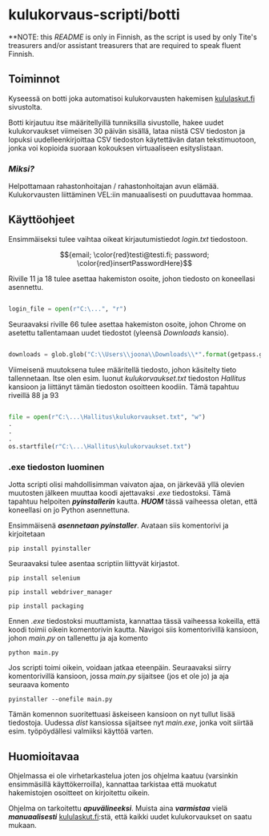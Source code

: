 # kulukorvaus-scripti/botti

**NOTE: this _README_ is only in Finnish, as the script is used by only Tite's treasurers and/or assistant treasurers that are required to speak fluent Finnish.

## Toiminnot

Kyseessä on botti joka automatisoi kulukorvausten hakemisen [kululaskut.fi](https://kululaskut.fi/) sivustolta.

Botti kirjautuu itse määritellyillä tunniksilla sivustolle, hakee uudet kulukorvaukset viimeisen 30 päivän sisällä,
lataa niistä CSV tiedoston ja lopuksi uudelleenkirjoittaa CSV tiedoston käytettävän datan tekstimuotoon, jonka
voi kopioida suoraan kokouksen virtuaaliseen esityslistaan.

### _Miksi?_

Helpottamaan rahastonhoitajan / rahastonhoitajan avun elämää. Kulukorvausten liittäminen VEL:iin manuaalisesti on
puuduttavaa hommaa.

## Käyttöohjeet

Ensimmäiseksi tulee vaihtaa oikeat kirjautumistiedot _login.txt_ tiedostoon. 

$${email; \color{red}testi@testi.fi; password; \color{red}insertPasswordHere}$$

Riville 11 ja 18 tulee asettaa hakemiston osoite,
johon tiedosto on koneellasi asennettu.

```python

login_file = open(r"C:\...", "r")

```

Seuraavaksi riville 66 tulee asettaa hakemiston osoite, johon Chrome on asetettu tallentamaan uudet tiedostot (yleensä _Downloads_ kansio).

```python

downloads = glob.glob("C:\\Users\\joona\\Downloads\\*".format(getpass.getuser()))

```

Viimeisenä muutoksena tulee määritellä tiedosto, johon käsitelty tieto tallennetaan. Itse olen esim. luonut _kulukorvaukset.txt_ tiedoston _Hallitus_ kansioon
ja liittänyt tämän tiedoston osoitteen koodiin. Tämä tapahtuu riveillä 88 ja 93

```python

file = open(r"C:\...\Hallitus\kulukorvaukset.txt", "w")
.
.
.
os.startfile(r"C:\...\Hallitus\kulukorvaukset.txt")

```

### .exe tiedoston luominen

Jotta scripti olisi mahdollisimman vaivaton ajaa, on järkevää yllä olevien muutosten jälkeen muuttaa koodi ajettavaksi _.exe_ tiedostoksi.
Tämä tapahtuu helpoiten ***pyinstallerin*** kautta. ***HUOM*** tässä vaiheessa oletan, että  koneellasi on jo Python asennettuna.

Ensimmäisenä ***asennetaan pyinstaller***.  Avataan siis komentorivi ja kirjoitetaan

`pip install pyinstaller`

Seuraavaksi tulee asentaa scriptiin liittyvät kirjastot.

`pip install selenium`

`pip install webdriver_manager`

`pip install packaging`

Ennen _.exe_ tiedostoksi muuttamista, kannattaa tässä vaiheessa kokeilla, että koodi toimii oikein komentorivin kautta. Navigoi siis komentorivillä
kansioon, johon _main.py_ on tallenettu ja aja komento

`python main.py`		

Jos scripti toimi oikein, voidaan jatkaa eteenpäin. Seuraavaksi siirry komentorivillä kansioon, jossa _main.py_ sijaitsee  (jos et ole jo)
ja aja seuraava komento

`pyinstaller --onefile main.py`

Tämän komennon suoritettuasi äskeiseen kansioon on nyt tullut lisää tiedostoja. Uudessa _dist_ kansiossa sijaitsee nyt _main.exe_, jonka voit siirtää
esim. työpöydällesi valmiiksi käyttöä varten.

## Huomioitavaa

Ohjelmassa ei ole virhetarkastelua joten jos ohjelma kaatuu (varsinkin ensimmäsillä käyttökerroilla), kannattaa tarkistaa että muokatut hakemistojen osoitteet
on kirjoitettu oikein.

Ohjelma on tarkoitettu ***apuvälineeksi***. Muista aina ***varmistaa*** vielä ***manuaalisesti*** [kululaskut.fi](https://kululaskut.fi/):stä, että kaikki uudet
kulukorvaukset on saatu mukaan.



